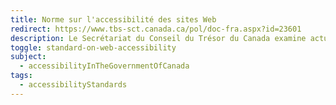 ```yaml
---
title: Norme sur l'accessibilité des sites Web
redirect: https://www.tbs-sct.canada.ca/pol/doc-fra.aspx?id=23601
description: Le Secrétariat du Conseil du Trésor du Canada examine actuellement la Norme sur l'accessibilité des sites Web. Toutefois, dans le cadre d'un engagement visant à en arriver à un Canada sans obstacle, il est recommandé que les organisations adoptent la <a href="https://www.tbs-sct.canada.ca/pol/doc-fra.aspx?id=23601" hreflang="en">Norme européenne harmonisée (EN 301 549) (en anglais seulement) (<abbr lang="en" title="Portable Document Format">PDF</abbr>, 2 <abbr title="méga-octet">mo</abbr>)</a>, et qu'elles se conforment à l'orientation qui est accessible dans la <a href="https://www.tbs-sct.canada.ca/pol/doc-fra.aspx?id=32620">Ligne directrice sur l'utilisabilité de la technologie de l'information par tous</a>.
toggle: standard-on-web-accessibility
subject:
  - accessibilityInTheGovernmentOfCanada
tags:
  - accessibilityStandards
---
```

